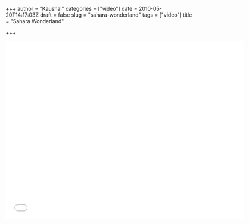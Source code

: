 +++
author = "Kaushal"
categories = ["video"]
date = 2010-05-20T14:17:03Z
draft = false
slug = "sahara-wonderland"
tags = ["video"]
title = "Sahara Wonderland"

+++


<iframe src="//player.vimeo.com/video/10151351" width="640" height="480" frameborder="0" webkitallowfullscreen mozallowfullscreen allowfullscreen></iframe>